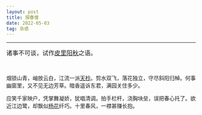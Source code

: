 ```yaml
---
layout: post
title: 探春慢
date: 2022-05-03
tag: 杂感
---
```


---

<font size=3>诸事不可谈，试作<a href="https://www.zdic.net/hans/%E6%89%AC%E5%B7%9E%E6%85%A2">皮里阳秋</a>之语。</font>

<br>

烟锁山青，岫放云白，江流一派[天杪](https://www.zdic.net/hans/%E5%A4%A9%E6%9D%AA)。剪水双飞，落花独立，守尽斜阳归棹。何事幽窗里，又不见无边芳草。暗香遥诉东君，满园关住多少。

应笑千家映户，凭掌舞凝娇，犹唱清调。拍手栏杆，浇胸块垒，误把春心托了。欲近江边鹭，却飘似[杨花](https://www.zdic.net/hans/%E6%9D%A8%E8%8A%B1)纤巧。十里春风，一襟甚赚长抱。


<br>

